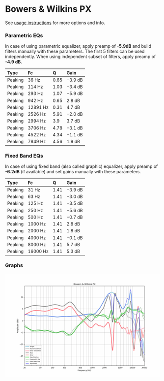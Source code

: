 # Bowers & Wilkins PX
See [usage instructions](https://github.com/jaakkopasanen/AutoEq#usage) for more options and info.

### Parametric EQs
In case of using parametric equalizer, apply preamp of **-5.9dB** and build filters manually
with these parameters. The first 5 filters can be used independently.
When using independent subset of filters, apply preamp of **-4.9 dB**.

| Type    | Fc       |    Q | Gain    |
|:--------|:---------|:-----|:--------|
| Peaking | 36 Hz    | 0.65 | -3.9 dB |
| Peaking | 114 Hz   | 1.03 | -3.4 dB |
| Peaking | 293 Hz   | 1.07 | -5.9 dB |
| Peaking | 942 Hz   | 0.65 | 2.8 dB  |
| Peaking | 12891 Hz | 0.31 | 4.7 dB  |
| Peaking | 2526 Hz  | 5.91 | -2.0 dB |
| Peaking | 2994 Hz  | 3.9  | 3.7 dB  |
| Peaking | 3706 Hz  | 4.78 | -3.1 dB |
| Peaking | 4522 Hz  | 4.34 | -1.1 dB |
| Peaking | 7849 Hz  | 4.56 | 1.9 dB  |

### Fixed Band EQs
In case of using fixed band (also called graphic) equalizer, apply preamp of **-6.2dB**
(if available) and set gains manually with these parameters.

| Type    | Fc       |    Q | Gain    |
|:--------|:---------|:-----|:--------|
| Peaking | 31 Hz    | 1.41 | -3.9 dB |
| Peaking | 63 Hz    | 1.41 | -3.0 dB |
| Peaking | 125 Hz   | 1.41 | -3.5 dB |
| Peaking | 250 Hz   | 1.41 | -5.6 dB |
| Peaking | 500 Hz   | 1.41 | -0.7 dB |
| Peaking | 1000 Hz  | 1.41 | 2.8 dB  |
| Peaking | 2000 Hz  | 1.41 | 1.8 dB  |
| Peaking | 4000 Hz  | 1.41 | -0.1 dB |
| Peaking | 8000 Hz  | 1.41 | 5.7 dB  |
| Peaking | 16000 Hz | 1.41 | 5.3 dB  |

### Graphs
![](./Bowers%20&%20Wilkins%20PX.png)